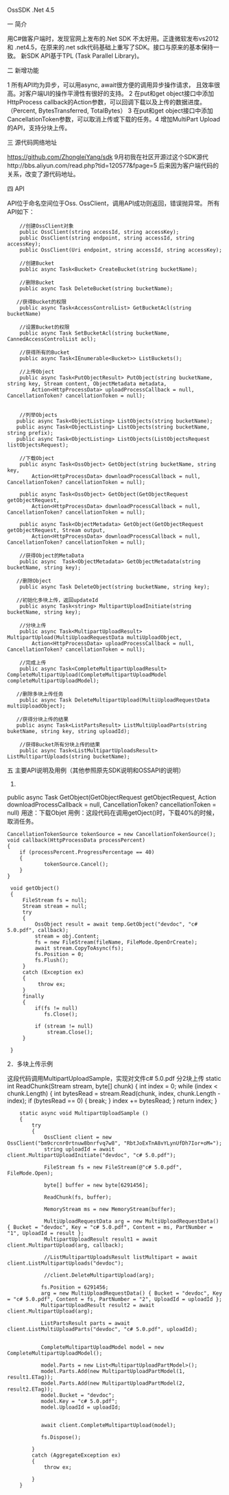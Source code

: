  OssSDK  .Net 4.5

一 简介

用C#做客户端时，发现官网上发布的.Net SDK 不太好用。正逢微软发布vs2012和 .net4.5，在原来的.net sdk代码基础上重写了SDK。接口与原来的基本保持一致。
新SDK API基于TPL (Task Parallel Library)。

二 新增功能

1 所有API均为异步，可以用async, await很方便的调用异步操作请求，
且效率很高。对客户端UI的操作平滑性有很好的支持。
2 在put和get object接口中添加HttpProcess callback的Action参数，可以回调下载以及上传的数据进度。（Percent, BytesTransferred, TotalBytes）
3 在put和get object接口中添加 CancellationToken参数，可以取消上传或下载的任务。4 增加MultiPart Upload的API，支持分块上传。

三 源代码网络地址

https://github.com/ZhongleiYang/sdk
9月初我在社区开源过这个SDK源代http://bbs.aliyun.com/read.php?tid=120577&fpage=5
后来因为客户端代码的关系，改变了源代码地址。

四 API

API位于命名空间位于Oss. OssClient，调用API成功则返回，错误抛异常。
所有API如下：

        //创建OssClient对象
        public OssClient(string accessId, string accessKey);           
        public OssClient(string endpoint, string accessId, string accessKey);
        public OssClient(Uri endpoint, string accessId, string accessKey);
  
        //创建Bucket
        public async Task<Bucket> CreateBucket(string bucketName);

        //删除Bucket
        public async Task DeleteBucket(string bucketName);
   
       //获得Bucket的权限
        public async Task<AccessControlList> GetBucketAcl(string bucketName)
       
        //设置Bucket的权限
        public async Task SetBucketAcl(string bucketName, CannedAccessControlList acl);

        //获得所有的Bucket
        public async Task<IEnumerable<Bucket>> ListBuckets();
        
        //上传Object
        public async Task<PutObjectResult> PutObject(string bucketName, string key, Stream content, ObjectMetadata metadata, 
            Action<HttpProcessData> uploadProcessCallback = null, CancellationToken? cancellationToken = null);
     

        //列举Objects
       public async Task<ObjectListing> ListObjects(string bucketName);
       public async Task<ObjectListing> ListObjects(string bucketName, string prefix);
       public async Task<ObjectListing> ListObjects(ListObjectsRequest listObjectsRequest);
     
        //下载Object
        public async Task<OssObject> GetObject(string bucketName, string key, 
            Action<HttpProcessData> downloadProcessCallback = null, CancellationToken? cancellationToken = null);

        public async Task<OssObject> GetObject(GetObjectRequest getObjectRequest,
            Action<HttpProcessData> downloadProcessCallback = null, CancellationToken? cancellationToken = null);
       
        public async Task<ObjectMetadata> GetObject(GetObjectRequest getObjectRequest, Stream output,
            Action<HttpProcessData> downloadProcessCallback = null, CancellationToken? cancellationToken = null);
        
        //获得Object的MetaData
        public async  Task<ObjectMetadata> GetObjectMetadata(string bucketName, string key);
       
       //删除Object
        public async Task DeleteObject(string bucketName, string key);
     
       //初始化多块上传，返回updateId
        public async Task<string> MultipartUploadInitiate(string bucketName, string key);
    
        //分块上传
        public async Task<MultipartUploadResult> MultipartUpload(MultiUploadRequestData multiUploadObject,
            Action<HttpProcessData> uploadProcessCallback = null, CancellationToken? cancellationToken = null);
       
        //完成上传
        public async Task<CompleteMultipartUploadResult> CompleteMultipartUpload(CompleteMultipartUploadModel completeMultipartUploadModel);
   
       //删除多块上传任务
        public async Task DeleteMultipartUpload(MultiUploadRequestData multiUploadObject);
     
       //获得分块上传的结果
       public async Task<ListPartsResult> ListMultiUploadParts(string buketName, string key, string uploadId);
        
        //获得Bucket所有分块上传的结果
        public async Task<ListMultipartUploadsResult> ListMultipartUploads(string bucketName);
        
五 主要API说明及用例（其他参照原先SDK说明和OSSAPI的说明）

1.
public async Task<OssObject> GetObject(GetObjectRequest getObjectRequest,
            Action<HttpProcessData> downloadProcessCallback = null, CancellationToken? cancellationToken = null)
用途：下载Objet
用例：这段代码在调用getOject()时，下载40%的时候，取消任务。

    CancellationTokenSource tokenSource = new CancellationTokenSource();
    void callback(HttpProcessData processPercent)
    {
        if (processPercent.ProgressPercentage == 40)
        {
             	tokenSource.Cancel();
        }
    }

     void getObject()
     {
         FileStream fs = null;
         Stream stream = null;
         try
         {   
             OssObject result = await temp.GetObject("devdoc", "c# 5.0.pdf", callback);
             stream = obj.Content;
             fs = new FileStream(fileName, FileMode.OpenOrCreate);
             await stream.CopyToAsync(fs);
             fs.Position = 0;
             fs.Flush();
         }
         catch (Exception ex)
         {
              throw ex;
         }
         finally
         {
             if(fs != null)
                fs.Close();
     
             if (stream != null)
                 stream.Close();
         }
     
     }

2．多块上传示例

这段代码调用MultipartUploadSample，实现对文件c# 5.0.pdf 分2块上传
        static int ReadChunk(Stream stream, byte[] chunk)
        {
            int index = 0;
            while (index < chunk.Length)
            {
                int bytesRead = stream.Read(chunk, index, chunk.Length - index);
                if (bytesRead == 0)
                {
                    break;
                }
                index += bytesRead;
            }
            return index;
        }



        static async void MultipartUploadSample ()
        {
            try
            {
                OssClient client = new OssClient("bm9crcnr0rtnuw8bnrfvq7w8", "RbtJoExTnA8vYLynUfDh7Ior+oM=");
                string uploadId = await client.MultipartUploadInitiate("devdoc", "c# 5.0.pdf");

                FileStream fs = new FileStream(@"c# 5.0.pdf", FileMode.Open);

                byte[] buffer = new byte[6291456];

                ReadChunk(fs, buffer);

                MemoryStream ms = new MemoryStream(buffer);

                MultiUploadRequestData arg = new MultiUploadRequestData() { Bucket = "devdoc", Key = "c# 5.0.pdf", Content = ms, PartNumber = "1", UploadId = result };
                MultipartUploadResult result1 = await client.MultipartUpload(arg, callback);

                //ListMultipartUploadsResult listMultipart = await client.ListMultipartUploads("devdoc");

                //client.DeleteMultipartUpload(arg);

               fs.Position = 6291456;
               arg = new MultiUploadRequestData() { Bucket = "devdoc", Key = "c# 5.0.pdf", Content = fs, PartNumber = "2", UploadId = uploadId };
               MultipartUploadResult result2 = await client.MultipartUpload(arg);

               ListPartsResult parts = await client.ListMultiUploadParts("devdoc", "c# 5.0.pdf", uploadId);


               CompleteMultipartUploadModel model = new CompleteMultipartUploadModel();

               model.Parts = new List<MultipartUploadPartModel>();
               model.Parts.Add(new MultipartUploadPartModel(1, result1.ETag));
               model.Parts.Add(new MultipartUploadPartModel(2, result2.ETag));
               model.Bucket = "devdoc";
               model.Key = "c# 5.0.pdf";
               model.UploadId = uploadId;


               await client.CompleteMultipartUpload(model);

               fs.Dispose();

            }
            catch (AggregateException ex)
            {
                throw ex;

            }
        }
